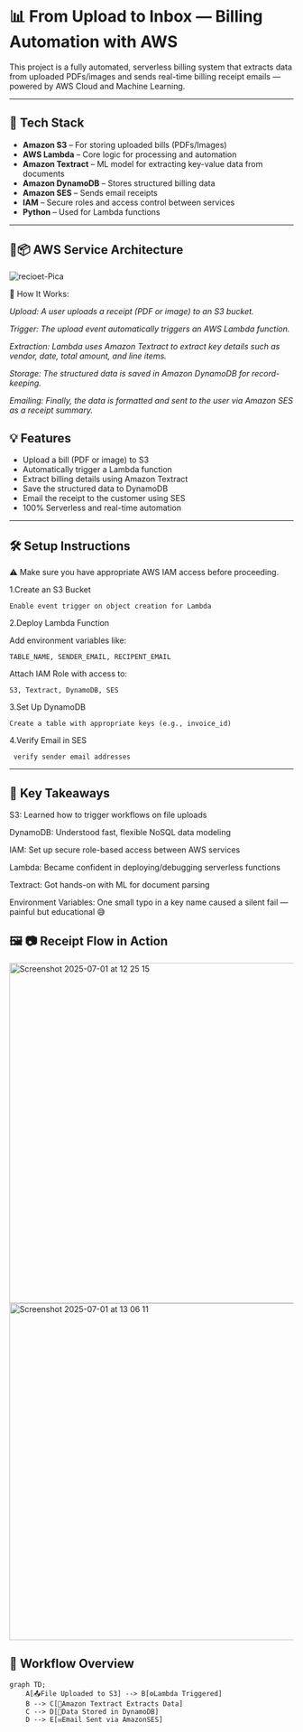 # 📊 From Upload to Inbox — Billing Automation with AWS

This project is a fully automated, serverless billing system that extracts data from uploaded PDFs/images and sends real-time billing receipt emails — powered by AWS Cloud and Machine Learning.

---

## 🚀 Tech Stack

- **Amazon S3** – For storing uploaded bills (PDFs/Images)
- **AWS Lambda** – Core logic for processing and automation
- **Amazon Textract** – ML model for extracting key-value data from documents
- **Amazon DynamoDB** – Stores structured billing data
- **Amazon SES** – Sends email receipts
- **IAM** – Secure roles and access control between services
- **Python** – Used for Lambda functions

---

## 📐📦 AWS Service Architecture

![recioet-Pica](https://github.com/user-attachments/assets/2432fb4e-d79e-4321-8949-6412b104623d)


🧾 How It Works:

*Upload: A user uploads a receipt (PDF or image) to an S3 bucket.*

*Trigger: The upload event automatically triggers an AWS Lambda function.*

*Extraction: Lambda uses Amazon Textract to extract key details such as vendor, date, total amount, and line items.*

*Storage: The structured data is saved in Amazon DynamoDB for record-keeping.*

*Emailing: Finally, the data is formatted and sent to the user via Amazon SES as a receipt summary.*


## 💡 Features

- Upload a bill (PDF or image) to S3
- Automatically trigger a Lambda function
- Extract billing details using Amazon Textract
- Save the structured data to DynamoDB
- Email the receipt to the customer using SES
- 100% Serverless and real-time automation

---
## 🛠️ Setup Instructions
⚠️ Make sure you have appropriate AWS IAM access before proceeding.

1.Create an S3 Bucket

    Enable event trigger on object creation for Lambda

2.Deploy Lambda Function

   Add environment variables like:

    TABLE_NAME, SENDER_EMAIL, RECIPENT_EMAIL


  Attach IAM Role with access to:

    S3, Textract, DynamoDB, SES

3.Set Up DynamoDB

    Create a table with appropriate keys (e.g., invoice_id)

4.Verify Email in SES

     verify sender email addresses

---

## 📌 Key Takeaways

S3: Learned how to trigger workflows on file uploads

DynamoDB: Understood fast, flexible NoSQL data modeling

IAM: Set up secure role-based access between AWS services

Lambda: Became confident in deploying/debugging serverless functions

Textract: Got hands-on with ML for document parsing

Environment Variables: One small typo in a key name caused a silent fail — painful but educational 😅


## 🖼️ 📷 Receipt Flow in Action


<img width="603" alt="Screenshot 2025-07-01 at 12 25 15" src="https://github.com/user-attachments/assets/696da528-b85d-4456-8e87-c790dca8f10d" />

<img width="597" alt="Screenshot 2025-07-01 at 13 06 11" src="https://github.com/user-attachments/assets/203927e0-c1b4-4873-8c2d-62c973d4e7f1" />





## 🔁 Workflow Overview

```mermaid
graph TD;
    A[📤File Uploaded to S3] --> B[⚙️Lambda Triggered]
    B --> C[🧠Amazon Textract Extracts Data]
    C --> D[💾Data Stored in DynamoDB]
    D --> E[✉️Email Sent via AmazonSES]



